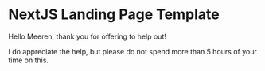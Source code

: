 # NextJS Landing Page Template 

Hello Meeren, thank you for offering to help out! 

I do appreciate the help, but please do not spend more than 5 hours of your time on this. 
